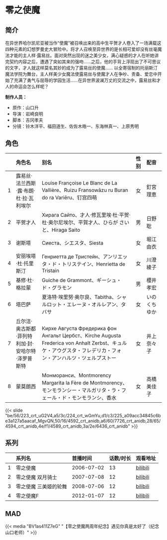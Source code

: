 # 零之使魔


## 简介

在异世界哈尔凯尼亚被当作“使魔”被召唤出来的高中生平贺才人卷入了一场满载这四种元素的幻想罗曼史大冒险中。将才人召唤至异世界的是长相可爱却没有丝毫魔法才能的主人样·露易丝。面对突然出现的迷之美少女，满心疑惑的才人在听她讲完契约内容之后，遭遇了突如其来的强吻……之后，他的手背上浮现出了不可思议的文字，才人就这样莫名其妙的成为了露易丝的使魔……
以全寄宿制的托丽斯汀魔法学院为舞台，主人样美少女魔法使露易丝与使魔才人在争吵、责备、爱恋中开始了充满了勇气与屈辱的学园生活……在异世界波澜万丈的交流之中，露易丝和才人的命运会怎么样呢？

**制作人员：**
- 原作：山口升
- 导演：岩崎良明
- 脚本：吉冈孝夫
- 分镜：铃木洋平、福田道生、佐佐木皓一、东海林真一、上原秀明

## 角色

|     |   角色名   |   别名  | 性别 |  配音  |
|:--- |:------  |:----      |:---  |:--   |
| 1 | 露易丝·法兰西斯·露·布朗·杜·拉·瓦利埃尔 | Louise Françoise Le Blanc de La Vallière、Ruizu Fransowāzu ru Buran do ra Variēru、钉宫四萌 | 女 | 釘宮理恵 |
| 2 | 平贺才人 | Хирага Сайто、才人·修瓦里埃·杜·平贺·杜·奥尔尼埃尔、平賀才人、ひらが さいと、Hiraga Saito | 男 | 日野聡 |
| 3 | 谢斯塔 | Сиеста、シエスタ、Siesta | 女 | 堀江由衣 |
| 4 | 安丽埃塔·杜·托里斯汀 | Генриетта де Тристейн、アンリエッタ・ド・トリステイン、Henrietta de Tristain | 女 | 川澄綾子 |
| 5 | 基修·杜·格拉蒙 | Guiche de Grammont、ギーシュ・ド・グラモン | 男 | 櫻井孝宏 |
| 6 | 塔巴萨 | 夏洛特·埃里努·奥尔良、Tabitha、シャルロット・エレーヌ・オルレアン、タバサ | 女 | いのくちゆか |
| 7 | 丘尔洁·奥古斯都·菲列特利加·封·安哈尔特·泽罗普斯特 | Кирхе Августа Фредерика фон Ангальт Цербст、Kirche Augusta Frederica von Anhalt Zerbst、キュルケ・アウグスタ・フレデリカ・フォン・アンハルツ・ツェルプストー | 女 | 井上奈々子 |
| 8 | 蒙莫朗西 | Монморанси、Montmorency Margarita la Fère de Montmorency、モンモランシー・マルガリタ・ラ・フェール・ド・モンモランシ、香水 | 女 | 高橋美佳子 |

{{< slide "be/56/223_crt_uG2V4,a5/3c/224_crt_wGmYu,d1/c3/225_a09acc34845c6be3a127a5aacaf_MgvQN,50/16/4592_crt_anidb,a6/60/7726_crt_anidb,28/65/4594_crt_anidb,4e/f1/4589_crt_anidb,3a/2e/6436_crt_anidb" >}}

## 系列

|     |   系列名   |   首播时间  | 话数/时长  | 观看地址 |
|:---  |:------    |:----      |:---       |:---  |
| 1 | 零之使魔 | 2006-07-02 | 13 | [bilibili](https://www.bilibili.com/bangumi/play/ep14754)  |
| 2 | 零之使魔 双月骑士 | 2007-07-08 | 12 | [bilibili](https://www.bilibili.com/bangumi/play/ss819)  |
| 3 | 零之使魔 三美姬的轮舞 | 2008-07-06 | 12 | [bilibili](https://www.bilibili.com/video/BV1is411V7Eh/)  |
| 4 | 零之使魔F | 2012-01-07 | 12 | [bilibili](https://www.bilibili.com/bangumi/play/ss821)  |


## MAD

{{< media  "BV1as411Z7eG" 
"【零之使魔两周年纪念】遇见你真是太好了（纪念山口老师）" >}}
